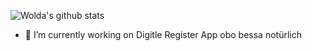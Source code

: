 ![Wolda's github stats](https://github-readme-stats.vercel.app/api?username=wolda-wolda&count_private=true&show_icons=true&theme=onedark)
- 🔭 I’m currently working on Digitle Register App obo bessa notürlich
<!--
**wolda-wolda/wolda-wolda** is a ✨ _special_ ✨ repository because its `README.md` (this file) appears on your GitHub profile.

Here are some ideas to get you started:

- 🔭 I’m currently working on ...
- 🌱 I’m currently learning ...
- 👯 I’m looking to collaborate on ...
- 🤔 I’m looking for help with ...
- 💬 Ask me about ...
- 📫 How to reach me: ...
- 😄 Pronouns: ...
- ⚡ Fun fact: ...
-->
